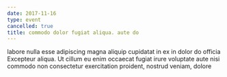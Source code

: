 ```yaml
---
date: 2017-11-16
type: event
cancelled: true
title: commodo dolor fugiat aliqua. aute do
---
```

labore nulla esse adipiscing magna aliquip cupidatat in ex in dolor do officia Excepteur aliqua. Ut cillum eu enim occaecat fugiat irure voluptate aute nisi commodo non consectetur exercitation proident, nostrud veniam, dolore